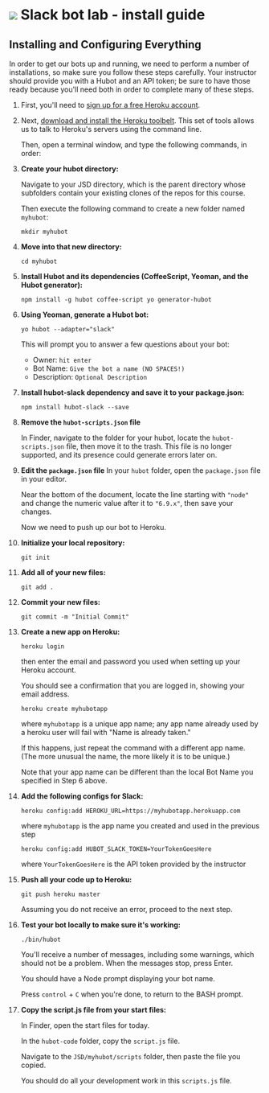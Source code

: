 # ![](https://ga-dash.s3.amazonaws.com/production/assets/logo-9f88ae6c9c3871690e33280fcf557f33.png) Slack bot lab - install guide

## Installing and Configuring Everything

In order to get our bots up and running, we need to perform a number of installations, so make sure you follow these steps carefully. 
Your instructor should provide you with a Hubot and an API token; be sure to have those ready because you'll need both in order to complete many of these steps.

1. First, you'll need to [sign up for a free Heroku account](http://heroku.com).

2. Next, [download and install the Heroku toolbelt](https://toolbelt.heroku.com/). This set of tools allows us to talk to Heroku's servers using the command line.

    Then, open a terminal window, and type the following commands, in order:

3. **Create your hubot directory:**

     Navigate to your JSD directory, which is the parent directory whose subfolders contain your existing clones of the repos for this course.

    Then execute the following command to create a new folder named `myhubot`:

     `mkdir myhubot`

4. **Move into that new directory:**

    `cd myhubot`

5. **Install Hubot and its dependencies (CoffeeScript, Yeoman, and the Hubot generator):**

    `npm install -g hubot coffee-script yo generator-hubot`

6. **Using Yeoman, generate a Hubot bot:**

    `yo hubot --adapter="slack"`

    This will prompt you to answer a few questions about your bot:

    * Owner: `hit enter`
    * Bot Name: `Give the bot a name (NO SPACES!)`
    * Description: `Optional Description`
<!--
    >Note: the `--adapter="slack"` option in the `yo` command above is a workaround for a dependency-related bug in `generator-hubot` causing the program to crash when it prompts the user for what adapter they want to use. If you specify the adapter on the command line as above, the broken prompting code will be skipped. (This is all documented in [this issue](https://github.com/github/generator-hubot/issues/64) in the `generator-hubot` repo.)
-->

7. **Install hubot-slack dependency and save it to your package.json:**

    `npm install hubot-slack --save`

8. **Remove the `hubot-scripts.json` file**

    In Finder, navigate to the folder for your hubot, locate the `hubot-scripts.json` file, then move it to the trash. This file is no longer supported, and its presence could generate errors later on.

9. **Edit the `package.json` file**
    In your `hubot` folder, open the `package.json` file in your editor.

    Near the bottom of the document, locate the line starting with `"node"` and change the numeric value after it to `"6.9.x"`, then save your changes.

    Now we need to push up our bot to Heroku.

10. **Initialize your local repository:**

    `git init`

11. **Add all of your new files:**

    `git add .`

12. **Commit your new files:**

    `git commit -m "Initial Commit"`

13. **Create a new app on Heroku:**

    `heroku login`

    then enter the email and password you used when setting up your Heroku account.

    You should see a confirmation that you are logged in, showing your email address.

    `heroku create myhubotapp`

    where `myhubotapp` is a unique app name; any app name already used by a heroku user will fail with "Name is already taken." 
    
    If this happens, just repeat the command with a different app name. (The more unusual the name, the more likely it is to be unique.)
    
    Note that your app name can be different than the local Bot Name you  
    specified in Step 6 above.

14. **Add the following configs for Slack:**

    `heroku config:add HEROKU_URL=https://myhubotapp.herokuapp.com`

    where `myhubotapp` is the app name you created and used in the previous step

    `heroku config:add HUBOT_SLACK_TOKEN=YourTokenGoesHere`

    where `YourTokenGoesHere` is the API token provided by the instructor

15. **Push all your code up to Heroku:**

    `git push heroku master`

     Assuming you do not receive an error, proceed to the next step.

16. **Test your bot locally to make sure it's working:**

    `./bin/hubot`

    You'll receive a number of messages, including some warnings, which should not be a problem. When the messages stop, press Enter.
    
    You should have a Node prompt displaying your bot name. 
    
    Press `control` + `C` when you're done, to return to the BASH prompt.

17. **Copy the script.js file from your start files:**

    In Finder, open the start files for today. 
    
    In the `hubot-code` folder, copy the `script.js` file.
    
    Navigate to the `JSD/myhubot/scripts` folder, then paste the file you copied. 

    You should do all your development work in this `scripts.js` file.